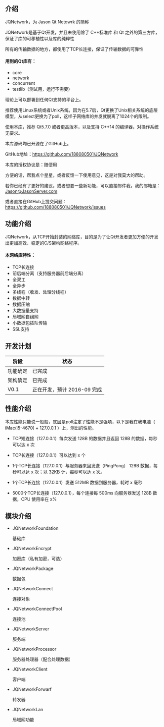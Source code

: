 ## 介绍

JQNetwork，为 Jason Qt Netowrk 的简称

JQNetwork是基于Qt开发，并且未使用除了 C++标准库 和 Qt 之外的第三方库，保证了库的可移植性以及库的纯粹性

所有的传输数据的地方，都使用了TCP长连接，保证了传输数据的可靠性

#### 用到的Qt库有：

* core
* network
* concurrent	
* testlib（测试用，运行不需要）

理论上可以部署到任何Qt支持的平台上。

推荐使用Linux系统或者Unix系统，因为在5.7后，Qt更换了Unix相关系统的底层模型，从select更换为了poll，这样子网络库的并发就脱离了1024个的限制。

使用本库，推荐 Qt5.7.0 或者更高版本，以及支持 C++14 的编译器，对操作系统无要求。

本库源码均已开源在了GitHub上。

GitHub地址：https://github.com/188080501/JQNetwork

本库的授权协议是：随便用

方便的话，帮我点个星星，或者反馈一下使用意见，这是对我莫大的帮助。

若你已经有了更好的建议，或者想要一些新功能，可以直接邮件我，我的邮箱是：Jason@JasonServer.com

或者直接在GitHub上提交问题：
https://github.com/188080501/JQNetwork/issues

## 功能介绍

JQNetwork，从TCP开始封装的网络库，目的是为了让Qt开发者更加方便的开发出更加高效、稳定的C/S架构网络程序。

#### 本网络库特性：

* TCP长连接
* 前后端分离（支持服务器前后端分离）
* 全双工
* 全异步
* 多线程（收发、处理分线程）
* 数据中转
* 数据压缩
* 大数据量支持
* 局域网自组网
* 小数据包插队传输
* SSL支持

## 开发计划

阶段|状态
---|---
功能确定|已完成
架构确定|已完成
V0.1|正在开发，预计 2016-09 完成

## 性能介绍

本库性能只能说一般般，底层是poll注定了性能不是强项，以下是我在我电脑（ iMac(i5-4670) + 127.0.0.1 ）上，测出的性能。

* TCP短连接（127.0.0.1）每次发送 128B 的数据并且返回 128B 的数据，每秒可以达 x 次

* TCP长连接（127.0.0.1）可以达到 x 个

* 1个TCP长连接（127.0.0.1）与服务器来回发送（PingPong） 128B 数据，每秒可以达 x 次；以 32KB 计，每秒可以达 x 次。

* 1个TCP长连接（127.0.0.1）发送 512MB 数据到服务器，耗时 x 毫秒

* 5000个TCP长连接（127.0.0.1），每个连接每 500ms 向服务器发送 128B 数据，CPU 使用率在 x%

## 模块介绍

* JQNetworkFoundation

	基础库

* JQNetworkEncrypt

	加密库（私有加密，可选）

* JQNetworkPackage

	数据包

* JQNetworkConnect

	连接对象

* JQNetworkConnectPool

	连接池

* JQNetworkServer

	服务端

* JQNetworkProcessor

	服务器处理器（配合处理数据）

* JQNetworkClient

	客户端

* JQNetworkForwarf

	转发器

* JQNetworkLan

	局域网功能